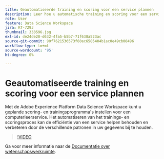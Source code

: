 ```yaml
---
title: Geautomatiseerde training en scoring voor een service plannen
description: Leer hoe u automatische training en scoring voor een service instelt in de Data Science Workspace.
role: User
feature: Data Science Workspace
jira: KT-7293
thumbnail: 333596.jpg
exl-id: de24de28-d632-4fa5-b5b7-71f638a523ac
source-git-commit: 90f7621536573f60ac6585404b1ac0e49cb08496
workflow-type: tm+mt
source-wordcount: '95'
ht-degree: 0%

---
```


# Geautomatiseerde training en scoring voor een service plannen

Met de Adobe Experience Platform Data Science Workspace kunt u geplande scoring- en trainingsprogramma&#39;s instellen voor een computerleerservice. Het automatiseren van het trainings- en scoringsproces kan de efficiëntie van een service helpen behouden en verbeteren door de verschillende patronen in uw gegevens bij te houden.

>[!VIDEO](https://video.tv.adobe.com/v/333596?quality=12&learn=on)

Ga voor meer informatie naar de [Documentatie over wetenschapswerkruimte](https://experienceleague.adobe.com/docs/experience-platform/data-science-workspace/home.html).